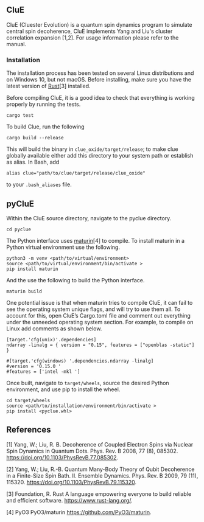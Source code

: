 ## CluE
CluE (Cluester Evolution) is a quantum spin dynamics program to simulate central spin decoherence,  CluE implements Yang and Liu's cluster correlation expansion [1,2].  For usage information please refer to the manual.

### Installation
The installation process has been tested on several Linux distributions and on Windows 10, but not macOS.
Before installing, make sure you have the latest version of
[Rust](https://www.rust-lang.org/)[3]
installed.

Before compiling CluE, it is a good idea to check that everything is working properly by running the tests. 
```
cargo test
```
To build Clue, run the following
```
cargo build --release
```
This will build the binary in `clue_oxide/target/release`; to make clue globally available either add this directory to your system path or establish as alias.
In Bash, add
```
alias clue="path/to/clue/target/release/clue_oxide"
```
to your `.bash_aliases` file.

## pyCluE
Within the CluE source directory, navigate to the pyclue directory.
```
cd pyclue
```

The Python interface uses [maturin](https://github.com/PyO3/maturin)[4] to compile.
To install maturin in a Python virtual environment use the following.
```
python3 -m venv <path/to/virtual/environment>
source <path/to/virtual/environment/bin/activate >
pip install maturin
```
And the use the following to build the Python interface.
```
maturin build
``` 
One potential issue is that when maturin tries to compile CluE, it can fail to see the operating system unique
flags, and will try to use them all. To account for this, open CluE’s Cargo.toml file and comment out
everything under the unneeded operating system section. For example, to compile on Linux add comments
as shown below.
```
[target.'cfg(unix)'.dependencies]
ndarray -linalg = { version = "0.15", features = ["openblas -static"] }

#[target.'cfg(windows) '.dependencies.ndarray -linalg]
#version = '0.15.0 '
#features = ['intel -mkl ']
```
Once built, navigate to `target/wheels`, source the desired Python environment, and use pip to install the
wheel.
```
cd target/wheels
source <path/to/installation/environment/bin/activate >
pip install <pyclue.whl>
```

## References
<a id="1">[1]</a> 
Yang, W.; Liu, R. B. Decoherence of Coupled Electron Spins via Nuclear Spin Dynamics in Quantum Dots. Phys. Rev. B 2008, 77 (8), 085302. https://doi.org/10.1103/PhysRevB.77.085302.

<a id="2">[2]</a> 
Yang, W.; Liu, R.-B. Quantum Many-Body Theory of Qubit Decoherence in a Finite-Size Spin Bath. II. Ensemble Dynamics. Phys. Rev. B 2009, 79 (11), 115320. https://doi.org/10.1103/PhysRevB.79.115320.

<a id="3">[3]</a>
Foundation, R. Rust A language empowering everyone to build reliable and efficient software. https://www.rust-lang.org/.

<a id="3">[4]</a>
PyO3 PyO3/maturin https://github.com/PyO3/maturin.


